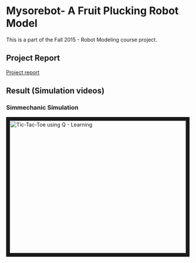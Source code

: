 # Mysorebot- A Fruit Plucking Robot Model

This is a part of the Fall 2015 - Robot Modeling course project. 

## Project Report

[Project report](https://github.com/analogicalnexus/UMD-course-projects/blob/master/Mysorebot-%20Robot_Modeling_Project/Mysore-project-report.pdf)

## Result (Simulation videos) 

### Simmechanic Simulation
<a href="http://www.youtube.com/watch?feature=player_embedded&v=0wMETZZp6TY
" target="_blank"><img src="http://img.youtube.com/vi/0wMETZZp6TY/0.jpg" 
alt=" Tic-Tac-Toe using Q - Learning " width="480" height="360" border="10" /></a>

